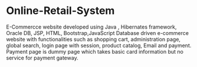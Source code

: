 # Online-Retail-System
E-Commercce website developed using Java , Hibernates framework, Oracle DB, JSP, HTML, Bootstrap,JavaScript
Database driven e-commerce website with functionalities such as shopping cart, administration page, global search, login page with session, product catalog, Email and payment. Payment page is dummy page which takes basic card information but no service for payment gateway.
